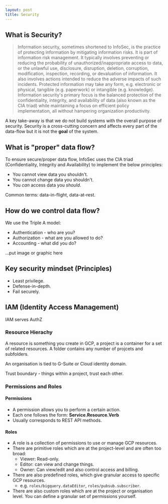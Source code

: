 ```yaml
---
layout: post
title: Security
---
```


## What is Security?

>Information security, sometimes shortened to InfoSec, is the practice of protecting information by mitigating information risks. It is part of information risk management. It typically involves preventing or reducing the probability of unauthorized/inappropriate access to data, or the unlawful use, disclosure, disruption, deletion, corruption, modification, inspection, recording, or devaluation of information. It also involves actions intended to reduce the adverse impacts of such incidents. Protected information may take any form, e.g. electronic or physical, tangible (e.g. paperwork) or intangible (e.g. knowledge). Information security's primary focus is the balanced protection of the confidentiality, integrity, and availability of data (also known as the CIA triad) while maintaining a focus on efficient policy implementation, all without hampering organization productivity.

A key take-away is that we do not build systems with the overall purpose of security. Security is a cross-cutting concern and affects every part of the data-flow but it is not the **goal** of the system.

## What is "proper" data flow?

To ensure secure/proper data flow, InfoSec uses the CIA triad (Confidentiality, Integrity and Availability) to implement the below principles:

- You cannot view data you shouldn't.
- You cannot change data you shouldn't.
- You *can* access data you *should*.

Common terms: data-in-flight, data-at-rest.

## How do we control data flow?

We use the Triple A model:

- Authentication - who are you?
- Authorization - what are you allowed to do?
- Accounting - what did you do?

...put image or graphic here


## Key security mindset (Principles)

- Least privilege.
- Defense-in-depth.
- Fail securely.

IAM (Identity Access Management)
---

IAM serves AuthZ

### Resource Hierachy

A resource is something you create in GCP, a project is a container for a set of related resources. A folder contains any number of projcets and subfolders.

An organisation is tied to G-Suite or Cloud identity domain.

Trust boundary - things  within a project, trust each other.

### Permissions and Roles

#### Permissions

- A permission allows you to perform a certain action.
- Each one follows the form: **Service.Resource.Verb**
- Usually corresponds to REST API methods.

#### Roles

- A role is a collection of permissions to use or manage GCP resources.
- There are primitive roles which are at the project-level and are often too broad:
    - Viewer: Read-only.
    - Editor: can view and change things.
    - Owner: Can view/edit and also control access and billing.
- There are also predefined roles, which give granular access to specific GCP resources.
    - e.g. `roles/bigquery.dataEditor`, `roles/pubsub.subscriber`.
- There are also custom roles which are at the project or organisation level. You can define a granular set of permissions yourself.

